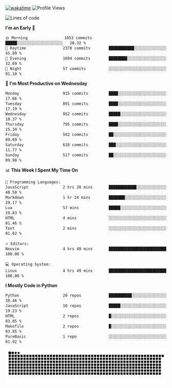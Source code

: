 [![wakatime](https://wakatime.com/badge/user/b920b284-3cde-4cd4-b72e-f7f22d050b16.svg)](https://wakatime.com/@b920b284-3cde-4cd4-b72e-f7f22d050b16)
![Profile Views](http://img.shields.io/badge/Profile%20Views-4586-blue)
<!--START_SECTION:waka-->
![Lines of code](https://img.shields.io/badge/From%20Hello%20World%20I%27ve%20Written-6.4%20million%20lines%20of%20code-blue)

**I'm an Early 🐤** 

```text
🌞 Morning                1053 commits        █████░░░░░░░░░░░░░░░░░░░░   20.32 % 
🌆 Daytime                2378 commits        ███████████░░░░░░░░░░░░░░   45.89 % 
🌃 Evening                1694 commits        ████████░░░░░░░░░░░░░░░░░   32.69 % 
🌙 Night                  57 commits          ░░░░░░░░░░░░░░░░░░░░░░░░░   01.10 % 
```
📅 **I'm Most Productive on Wednesday** 

```text
Monday                   915 commits         ████░░░░░░░░░░░░░░░░░░░░░   17.66 % 
Tuesday                  891 commits         ████░░░░░░░░░░░░░░░░░░░░░   17.19 % 
Wednesday                952 commits         █████░░░░░░░░░░░░░░░░░░░░   18.37 % 
Thursday                 795 commits         ████░░░░░░░░░░░░░░░░░░░░░   15.34 % 
Friday                   502 commits         ██░░░░░░░░░░░░░░░░░░░░░░░   09.69 % 
Saturday                 610 commits         ███░░░░░░░░░░░░░░░░░░░░░░   11.77 % 
Sunday                   517 commits         ██░░░░░░░░░░░░░░░░░░░░░░░   09.98 % 
```


📊 **This Week I Spent My Time On** 

```text
💬 Programming Languages: 
JavaScript               2 hrs 20 mins       ████████████░░░░░░░░░░░░░   48.50 % 
Markdown                 1 hr 24 mins        ███████░░░░░░░░░░░░░░░░░░   29.17 % 
Lua                      57 mins             █████░░░░░░░░░░░░░░░░░░░░   19.83 % 
HTML                     4 mins              ░░░░░░░░░░░░░░░░░░░░░░░░░   01.46 % 
Text                     2 mins              ░░░░░░░░░░░░░░░░░░░░░░░░░   01.02 % 

🔥 Editors: 
Neovim                   4 hrs 49 mins       █████████████████████████   100.00 % 

💻 Operating System: 
Linux                    4 hrs 49 mins       █████████████████████████   100.00 % 
```

**I Mostly Code in Python** 

```text
Python                   20 repos            ██████████░░░░░░░░░░░░░░░   38.46 % 
JavaScript               10 repos            █████░░░░░░░░░░░░░░░░░░░░   19.23 % 
HTML                     2 repos             █░░░░░░░░░░░░░░░░░░░░░░░░   03.85 % 
Makefile                 2 repos             █░░░░░░░░░░░░░░░░░░░░░░░░   03.85 % 
PureBasic                1 repo              ░░░░░░░░░░░░░░░░░░░░░░░░░   01.92 % 
```




<!--END_SECTION:waka-->
![Snake animation](https://raw.githubusercontent.com/timmypidashev/timmypidashev/main/commits.svg)
